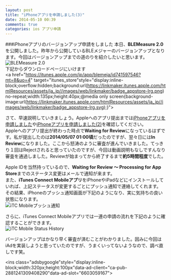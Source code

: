 ```yaml
---
layout: post
title: "iPhoneアプリを申請しました(3)"
date: 2014-05-10 00:39
comments: true
categories: ios アプリ申請
---
```


###iPhoneアプリのバージョンアップ申請をしました
本日、**BLEMeasure 2.0**を公開しました。昨年から公開しているBLEメジャーのバージョンアップとなります。今回はバージョンアップまでの道のりを紹介したいと思います。  
![BLEMeasure 2.0](/images/blemeasure_v2.png)  
下記からダウンロードページにいけます  
<a href="https://itunes.apple.com/jp/app/blemeja/id741597546?mt=8&uo=4" target="itunes_store"style="display:inline-block;overflow:hidden;background:url(https://linkmaker.itunes.apple.com/htmlResources/assets/ja_jp//images/web/linkmaker/badge_appstore-lrg.png) no-repeat;width:135px;height:40px;@media only screen{background-image:url(https://linkmaker.itunes.apple.com/htmlResources/assets/ja_jp//images/web/linkmaker/badge_appstore-lrg.svg);}"></a>

<!--more-->

さて、早速説明していきましょう。Appleへのアプリ提出までは[iPhoneアプリを申請しました](http://grandbig.github.io/blog/2013/10/14/submit-ios-app/)や[iPhoneアプリを申請しました(2)](http://grandbig.github.io/blog/2013/11/02/submit-ios-app2/)を確認してください。  
Appleへのアプリ提出が終わった時点で**Waiting for Review**になっているはずです。私が提出したのは**2014/05/07 01:00頃**だったのですが、翌々日には**In Review**になりました。ここから怒涛のように審査が進んでいきました。てっきり１回はRejectされると思っていたのですが、今回は動画説明もなしですんなり審査を通過しました。Reviewが始まってから終了するまで**約5時間程度**でした。  

Apple IDを当然持っているので、**Waiting for Review 〜 Processing for App Store**までのステータス変更はメールで通知が来ます。  
また、**iTunes Connect Mobileアプリ**をiPhoneやiPadなどにインストールしていれば、上記ステータスが変更するごとにプッシュ通知で連絡してくれます。  
その結果、iPhoneのプッシュ通知画面が下記のようになり、実に気持ちの良い状態になります。  
![iTC Mobileプッシュ通知](/images/itc_mobile_push.png)  

さらに、iTunes Connect Mobileアプリでは一連の申請の流れを下記のように確認することができます。  
![iTC Mobile Status History](/images/submit_app_status_history.png)  

バージョンアップはかなり早く審査が済むことがわかりました。因みに今回はiAdを実装しようと思っていたのですが、うまくいってないようなので、調べ直しです笑。  

<script async src="//pagead2.googlesyndication.com/pagead/js/adsbygoogle.js"></script>
<ins class="adsbygoogle"style="display:inline-block;width:320px;height:100px"data-ad-client="ca-pub-2881241309408290"data-ad-slot="6603059167"></ins>
<script>
(adsbygoogle = window.adsbygoogle || []).push({});
</script>
